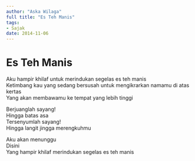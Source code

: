 ```yaml
---
author: "Aska Wilaga"
full title: "Es Teh Manis"
tags:
- Sajak
date: 2014-11-06
---
```


# Es Teh Manis

Aku hampir khilaf untuk merindukan segelas es teh manis  
Ketimbang kau yang sedang bersusah untuk mengikrarkan namamu di atas kertas  
Yang akan membawamu ke tempat yang lebih tinggi

Berjuanglah sayang!  
Hingga batas asa  
Tersenyumlah sayang!  
Hingga langit jingga merengkuhmu

Aku akan menunggu  
Disini  
Yang hampir khilaf merindukan segelas es teh manis
